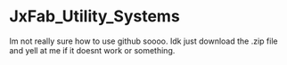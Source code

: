 # JxFab_Utility_Systems
Im not really sure how to use github soooo. Idk just download the .zip file and yell at me if it doesnt work or something.
